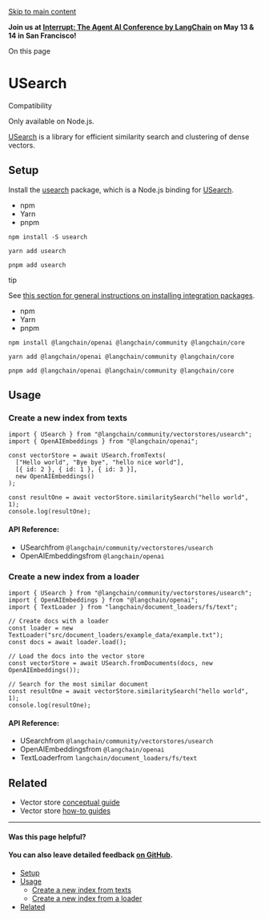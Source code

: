 [Skip to main content](https://js.langchain.com/docs/integrations/vectorstores/usearch/#__docusaurus_skipToContent_fallback)

**Join us at [Interrupt: The Agent AI Conference by LangChain](https://interrupt.langchain.com/) on May 13 & 14 in San Francisco!**

On this page

# USearch

Compatibility

Only available on Node.js.

[USearch](https://github.com/unum-cloud/usearch) is a library for efficient similarity search and clustering of dense vectors.

## Setup [​](https://js.langchain.com/docs/integrations/vectorstores/usearch/\#setup "Direct link to Setup")

Install the [usearch](https://github.com/unum-cloud/usearch/tree/main/javascript) package, which is a Node.js binding for [USearch](https://github.com/unum-cloud/usearch).

- npm
- Yarn
- pnpm

```codeBlockLines_AdAo
npm install -S usearch

```

```codeBlockLines_AdAo
yarn add usearch

```

```codeBlockLines_AdAo
pnpm add usearch

```

tip

See [this section for general instructions on installing integration packages](https://js.langchain.com/docs/how_to/installation#installing-integration-packages).

- npm
- Yarn
- pnpm

```codeBlockLines_AdAo
npm install @langchain/openai @langchain/community @langchain/core

```

```codeBlockLines_AdAo
yarn add @langchain/openai @langchain/community @langchain/core

```

```codeBlockLines_AdAo
pnpm add @langchain/openai @langchain/community @langchain/core

```

## Usage [​](https://js.langchain.com/docs/integrations/vectorstores/usearch/\#usage "Direct link to Usage")

### Create a new index from texts [​](https://js.langchain.com/docs/integrations/vectorstores/usearch/\#create-a-new-index-from-texts "Direct link to Create a new index from texts")

```codeBlockLines_AdAo
import { USearch } from "@langchain/community/vectorstores/usearch";
import { OpenAIEmbeddings } from "@langchain/openai";

const vectorStore = await USearch.fromTexts(
  ["Hello world", "Bye bye", "hello nice world"],
  [{ id: 2 }, { id: 1 }, { id: 3 }],
  new OpenAIEmbeddings()
);

const resultOne = await vectorStore.similaritySearch("hello world", 1);
console.log(resultOne);

```

#### API Reference:

- USearchfrom `@langchain/community/vectorstores/usearch`
- OpenAIEmbeddingsfrom `@langchain/openai`

### Create a new index from a loader [​](https://js.langchain.com/docs/integrations/vectorstores/usearch/\#create-a-new-index-from-a-loader "Direct link to Create a new index from a loader")

```codeBlockLines_AdAo
import { USearch } from "@langchain/community/vectorstores/usearch";
import { OpenAIEmbeddings } from "@langchain/openai";
import { TextLoader } from "langchain/document_loaders/fs/text";

// Create docs with a loader
const loader = new TextLoader("src/document_loaders/example_data/example.txt");
const docs = await loader.load();

// Load the docs into the vector store
const vectorStore = await USearch.fromDocuments(docs, new OpenAIEmbeddings());

// Search for the most similar document
const resultOne = await vectorStore.similaritySearch("hello world", 1);
console.log(resultOne);

```

#### API Reference:

- USearchfrom `@langchain/community/vectorstores/usearch`
- OpenAIEmbeddingsfrom `@langchain/openai`
- TextLoaderfrom `langchain/document_loaders/fs/text`

## Related [​](https://js.langchain.com/docs/integrations/vectorstores/usearch/\#related "Direct link to Related")

- Vector store [conceptual guide](https://js.langchain.com/docs/concepts/#vectorstores)
- Vector store [how-to guides](https://js.langchain.com/docs/how_to/#vectorstores)

* * *

#### Was this page helpful?

#### You can also leave detailed feedback [on GitHub](https://github.com/langchain-ai/langchainjs/issues/new?assignees=&labels=03+-+Documentation&projects=&template=documentation.yml&title=DOC%3A+%3CIssue+related+to+/docs/integrations/vectorstores/usearch/%3E).

- [Setup](https://js.langchain.com/docs/integrations/vectorstores/usearch/#setup)
- [Usage](https://js.langchain.com/docs/integrations/vectorstores/usearch/#usage)
  - [Create a new index from texts](https://js.langchain.com/docs/integrations/vectorstores/usearch/#create-a-new-index-from-texts)
  - [Create a new index from a loader](https://js.langchain.com/docs/integrations/vectorstores/usearch/#create-a-new-index-from-a-loader)
- [Related](https://js.langchain.com/docs/integrations/vectorstores/usearch/#related)